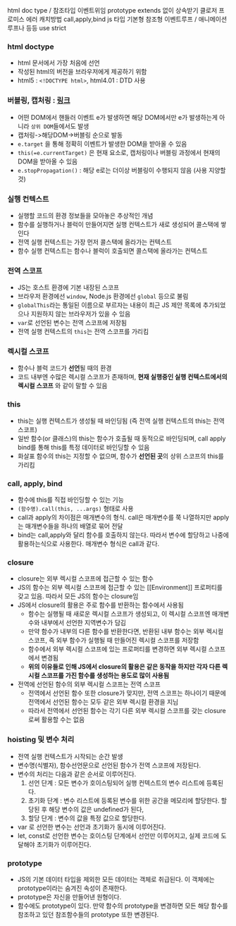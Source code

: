 html doc type / 참조타입
이벤트위임
prototype
extends 없이 상속받기
클로저
프로미스 에러 캐치방법
call,apply,bind
js 타입 기본형 참조형
이벤트루프 / 애니메이션 루프나 등등
use strict




### html doctype
* html 문서에서 가장 처음에 선언
* 작성된 html의 버전을 브라우저에게 제공하기 위함
* html5 : `<!DOCTYPE html>`, html4.01 : DTD 사용

### 버블링, 캡처링 : <a href="https://ko.javascript.info/bubbling-and-capturing" target="_blank">링크</a>
* 어떤 DOM에서 핸들러 이벤트 e가 발생하면 해당 DOM에서만 e가 발생하는게 아니라 `상위 DOM`들에서도 발생
* 캡처링->해당DOM->버블링 순으로 발동
* `e.target` 을 통해 정확히 이벤트가 발생한 DOM을 받아올 수 있음
* `this(=e.currentTarget)` 은 현재 요소로, 캡처링이나 버블링 과정에서 현재의 DOM을 받아올 수 있음
* `e.stopPropagation()` : 해당 e로는 더이상 버블링이 수행되지 않음 (사용 지양할 것)

### 실행 컨텍스트
* 실행할 코드의 환경 정보들을 모아놓은 추상적인 개념
* 함수를 실행하거나 블럭이 만들어지면 실행 컨텍스트가 새로 생성되어 콜스택에 쌓인다
* 전역 실행 컨텍스트는 가장 먼저 콜스택에 올라가는 컨텍스트
* 함수 실행 컨텍스트는 함수나 블럭이 호출되면 콜스택에 올라가는 컨텍스트

### 전역 스코프
* JS는 호스트 환경에 기본 내장된 스코프
* 브라우저 환경에선 `window`, Node.js 환경에선 `global` 등으로 불림
* `globalThis`라는 통일된 이름으로 부르자는 내용이 최근 JS 제안 목록에 추가되었으나 지원하지 않는 브라우저가 있을 수 있음
* `var`로 선언된 변수는 전역 스코프에 저장됨
* 전역 실행 컨텍스트의 `this`는 전역 스코프를 가리킴

### 렉시컬 스코프
* 함수나 블럭 코드가 <b>선언</b>될 때의 환경
* 코드 내부엔 수많은 렉시컬 스코프가 존재하며, <b>현재 실행중인 실행 컨텍스트에서의 렉시컬 스코프</b> 와 같이 말할 수 있음

### this
* this는 실행 컨텍스트가 생성될 때 바인딩됨 (즉 전역 실행 컨텍스트의 this는 전역 스코프)
* 일반 함수(or 클래스)의 this는 함수가 호출될 때 동적으로 바인딩되며, call apply bind를 통해 this를 특정 데이터로 바인딩할 수 있음
* 화살표 함수의 this는 지정할 수 없으며, 함수가 <b>선언된 곳</b>의 상위 스코프의 this를 가리킴

### call, apply, bind
* 함수에 this를 직접 바인딩할 수 있는 기능
* `(함수명).call(this, ...args)` 형태로 사용
* call과 apply의 차이점은 매개변수의 형식. call은 매개변수를 쭉 나열하지만 apply는 매개변수들을 하나의 배열로 묶어 전달
* bind는 call,apply와 달리 함수를 호출하지 않는다. 따라서 변수에 할당하고 나중에 활용하는식으로 사용한다. 매개변수 형식은 call과 같다.

### closure
* closure는 외부 렉시컬 스코프에 접근할 수 있는 함수
* JS의 함수는 외부 렉시컬 스코프에 접근할 수 있는 [[Environment]] 프로퍼티를 갖고 있음. 따라서 모든 JS의 함수는 closure임
* JS에서 closure의 활용은 주로 함수를 반환하는 함수에서 사용됨
  * 함수는 실행될 때 새로운 렉시컬 스코프가 생성되고, 이 렉시컬 스코프엔 매개변수와 내부에서 선언한 지역변수가 담김
  * 만약 함수가 내부의 다른 함수를 반환한다면, 반환된 내부 함수는 외부 렉시컬 스코프, 즉 외부 함수가 실행될 때 만들어진 렉시컬 스코프를 저장함
  * 함수에서 외부 렉시컬 스코프에 있는 프로퍼티를 변경하면 외부 렉시컬 스코프에서 변경됨
  * <b>위의 이유들로 인해 JS에서 closure의 활용은 같은 동작을 하지만 각자 다른 렉시컬 스코프를 가진 함수를 생성하는 용도로 많이 사용됨</b>
* 전역에 선언된 함수의 외부 렉시컬 스코프는 전역 스코프
  * 전역에서 선언된 함수 또한 closure가 맞지만, 전역 스코프는 하나이기 때문에 전역에서 선언된 함수는 모두 같은 외부 렉시컬 환경을 지님
  * 따라서 전역에서 선언된 함수는 각기 다른 외부 렉시컬 스코프를 갖는 closure로써 활용할 수는 없음


### hoisting 및 변수 처리
* 전역 실행 컨텍스트가 시작되는 순간 발생
* 변수명(식별자), 함수선언문으로 선언된 함수가 전역 스코프에 저장된다.
* 변수의 처리는 다음과 같은 순서로 이루어진다.
    1) 선언 단계 : 모든 변수가 호이스팅되어 실행 컨텍스트의 변수 리스트에 등록된다.
    2) 초기화 단계 : 변수 리스트에 등록된 변수를 위한 공간을 메모리에 할당한다. 할당된 후 해당 변수의 값은 undefined가 된다,
    3) 할당 단게 : 변수의 값을 특정 값으로 할당한다.
* var 로 선언한 변수는 선언과 초기화가 동시에 이루어진다.
* let, const로 선언한 변수는 호이스팅 단계에서 선언만 이루어지고, 실제 코드에 도달해야 초기화가 이루어진다.

### prototype
* JS의 기본 데이터 타입을 제외한 모든 데이터는 객체로 취급된다. 이 객체에는 prototype이라는 숨겨진 속성이 존재한다.
* prototype은 자신을 만들어낸 원형이다.
* 함수에도 prototype이 있다. 만약 함수의 prototype을 변경하면 모든 해당 함수를 참조하고 있던 참조함수들의 prototype 또한 변경된다.